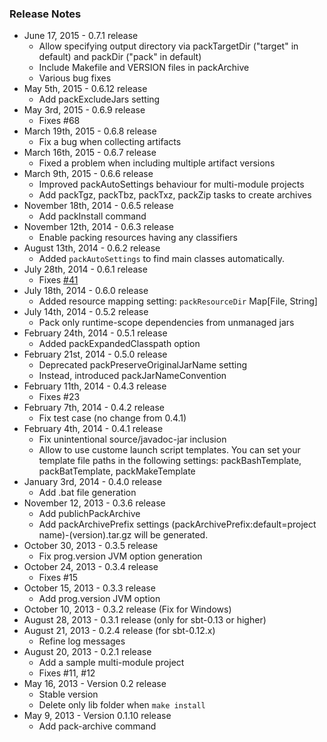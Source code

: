 ### Release Notes
- June 17, 2015 - 0.7.1 release
  - Allow specifying output directory via packTargetDir ("target" in default) and packDir ("pack" in default)
  - Include Makefile and VERSION files in packArchive 
  - Various bug fixes
- May 5th, 2015 - 0.6.12 release
  - Add packExcludeJars setting
- May 3rd, 2015 - 0.6.9 release
  - Fixes #68
- March 19th, 2015 - 0.6.8 release
  - Fix a bug when collecting artifacts
- March 16th, 2015 - 0.6.7 release
  - Fixed a problem when including multiple artifact versions
- March 9th, 2015 - 0.6.6 release
  - Improved packAutoSettings behaviour for multi-module projects
  - Add packTgz, packTbz, packTxz, packZip tasks to create archives
- November 18th, 2014 - 0.6.5 release
  - Add packInstall command
- November 12th, 2014 - 0.6.3 release
  - Enable packing resources having any classifiers
- August 13th, 2014 - 0.6.2 release
  - Added `packAutoSettings` to find main classes automatically. 
- July 28th, 2014 - 0.6.1 release
  - Fixes [#41](https://github.com/xerial/sbt-pack/issues/41)
- July 18th, 2014 - 0.6.0 release
  - Added resource mapping setting: `packResourceDir` Map[File, String]
- July 14th, 2014 - 0.5.2 release
  - Pack only runtime-scope dependencies from unmanaged jars 
- February 24th, 2014 - 0.5.1 release
  - Added packExpandedClasspath option
- February 21st, 2014 - 0.5.0 release
  - Deprecated packPreserveOriginalJarName setting
  - Instead, introduced packJarNameConvention 
- February 11th, 2014 - 0.4.3 release
  - Fixes #23
- February 7th, 2014 - 0.4.2 release
  - Fix test case (no change from 0.4.1)
- February 4th, 2014 - 0.4.1 release
  - Fix unintentional source/javadoc-jar inclusion
  - Allow to use custome launch script templates. You can set your template file paths in the following settings: packBashTemplate, packBatTemplate, packMakeTemplate
- January 3rd, 2014 - 0.4.0 release
  - Add .bat file generation
- November 12, 2013 - 0.3.6 release
  - Add publichPackArchive 
  - Add packArchivePrefix settings (packArchivePrefix:default=project name)-(version).tar.gz will be generated.
- October 30, 2013 - 0.3.5 release
  - Fix prog.version JVM option generation
- October 24, 2013 - 0.3.4 release
  - Fixes #15
- October 15, 2013 - 0.3.3 release
  - Add prog.version JVM option
- October 10, 2013 - 0.3.2 release (Fix for Windows)
- August 28, 2013 - 0.3.1 release (only for sbt-0.13 or higher)
- August 21, 2013 - 0.2.4 release (for sbt-0.12.x)
  - Refine log messages
- August 20, 2013 - 0.2.1 release
  - Add a sample multi-module project
  - Fixes #11, #12
- May 16, 2013 - Version 0.2 release
  - Stable version
  - Delete only lib folder when `make install`
- May 9, 2013 - Version 0.1.10 release
  - Add pack-archive command
